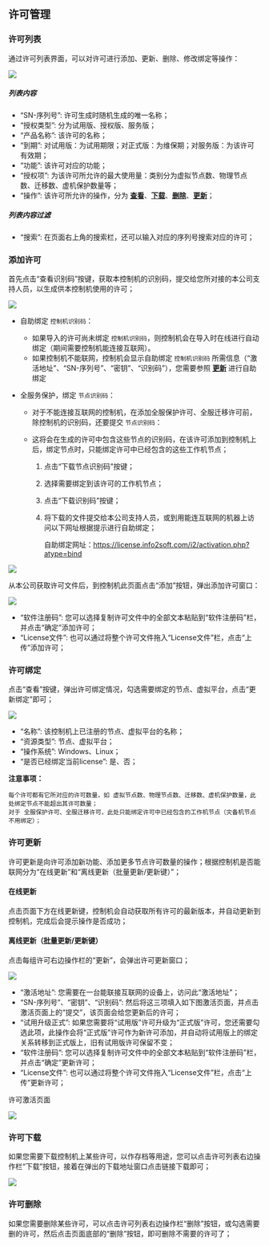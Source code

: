## 许可管理

### 许可列表

通过许可列表界面，可以对许可进行添加、更新、删除、修改绑定等操作：

![](/assets/V7.1.2019010909.png)

##### 列表内容

* “SN-序列号”: 许可生成时随机生成的唯一名称；
* “授权类型”: 分为试用版、授权版、服务版；
* “产品名称”: 该许可的名称；
* “到期”: 对试用版：为试用期限；对正式版：为维保期；对服务版：为该许可有效期；
* “功能”: 该许可对应的功能；
* “授权项”: 为该许可所允许的最大使用量：类别分为虚拟节点数、物理节点数、迁移数、虚机保护数量等； 
* “操作”: 该许可所允许的操作，分为 **[查看](#许可绑定)**、**[下载](#许可下载)**、**[删除](#许可删除)**、**[更新](#许可更新)**； 

##### 列表内容过滤

* “搜索”: 在页面右上角的搜索栏，还可以输入对应的序列号搜索对应的许可；

### 添加许可

首先点击“查看识别码”按键，获取本控制机的识别码，提交给您所对接的本公司支持人员，以生成供本控制机使用的许可；

![](/assets/V7.018120403.png)

* 自助绑定 `控制机识别码`：
  * 如果导入的许可尚未绑定 `控制机识别码`，则控制机会在导入时在线进行自动绑定（期间需要控制机能连接互联网）。
  * 如果控制机不能联网，控制机会显示自助绑定 `控制机识别码` 所需信息（“激活地址”、“SN-序列号”、“密钥”、“识别码”），您需要参照 **[更新](#离线更新（批量更新/更新键）)** 进行自助绑定

* 全服务保护，绑定 `节点识别码`：
  * 对于不能连接互联网的控制机，在添加全服保护许可、全服迁移许可前，除控制机的识别码，还要提交 `节点识别码`：
  * 这将会在生成的许可中包含这些节点的识别码，在该许可添加到控制机上后，绑定节点时，只能绑定许可中已经包含的这些工作机节点；

    1. 点击“下载节点识别码”按键；
    2. 选择需要绑定到该许可的工作机节点；
    3. 点击“下载识别码”按键；
    4. 将下载的文件提交给本公司支持人员，或到用能连互联网的机器上访问以下网址根据提示进行自助绑定；
       
        自助绑定网址：https://license.info2soft.com/i2/activation.php?atype=bind

![](/assets/V7.018120404.png)

从本公司获取许可文件后，到控制机此页面点击“添加”按钮，弹出添加许可窗口：

![](/assets/V7.018120402.png)

* “软件注册码”: 您可以选择复制许可文件中的全部文本粘贴到“软件注册码”栏，并点击“确定”添加许可；
* “License文件”: 也可以通过将整个许可文件拖入“License文件”栏，点击“上传”添加许可；

### 许可绑定

点击“查看”按键，弹出许可绑定情况，勾选需要绑定的节点、虚拟平台，点击“更新绑定”即可；

![](/assets/V7.018120407.png)

* “名称”: 该控制机上已注册的节点、虚拟平台的名称；
* “资源类型”: 节点、虚拟平台；
* “操作系统”: Windows、Linux；
* “是否已经绑定当前license”: 是、否；

**注意事项：**
```
每个许可都有它所对应的许可数量，如 虚拟节点数、物理节点数、迁移数、虚机保护数量，此处绑定节点不能超出其许可数量；
对于 全服保护许可、全服迁移许可，此处只能绑定许可中已经包含的工作机节点（灾备机节点不用绑定）；
```
### 许可更新

许可更新是向许可添加新功能、添加更多节点许可数量的操作；根据控制机是否能联网分为“在线更新”和“离线更新（批量更新/更新键）”；

#### 在线更新

点击页面下方在线更新键，控制机会自动获取所有许可的最新版本，并自动更新到控制机，完成后会提示操作是否成功；

#### 离线更新（批量更新/更新键）

点击每组许可右边操作栏的“更新”，会弹出许可更新窗口；

![](/assets/V7.018120409.png)

* “激活地址”: 您需要在一台能联接互联网的设备上，访问此“激活地址”；
* “SN-序列号”、“密钥”、“识别码”: 然后将这三项填入如下图激活页面，并点击激活页面上的“提交”，该页面会给您更新后的许可；
* “试用升级正式”: 如果您需要将“试用版”许可升级为“正式版”许可，您还需要勾选此项，此操作会将“正式版”许可作为新许可添加，并自动将试用版上的绑定关系转移到正式版上，旧有试用版许可保留不变；
* “软件注册码”: 您可以选择复制许可文件中的全部文本粘贴到“软件注册码”栏，并点击“确定”更新许可；
* “License文件”: 也可以通过将整个许可文件拖入“License文件”栏，点击“上传”更新许可；

许可激活页面

![](/assets/V7.018120410.png)

### 许可下载

如果您需要下载控制机上某些许可，以作存档等用途，您可以点击许可列表右边操作栏“下载”按钮，接着在弹出的下载地址窗口点击链接下载即可；

![](/assets/V7.018120408.png)

### 许可删除

如果您需要删除某些许可，可以点击许可列表右边操作栏“删除”按钮，或勾选需要删的许可，然后点击页面底部的“删除”按钮，即可删除不需要的许可了；
